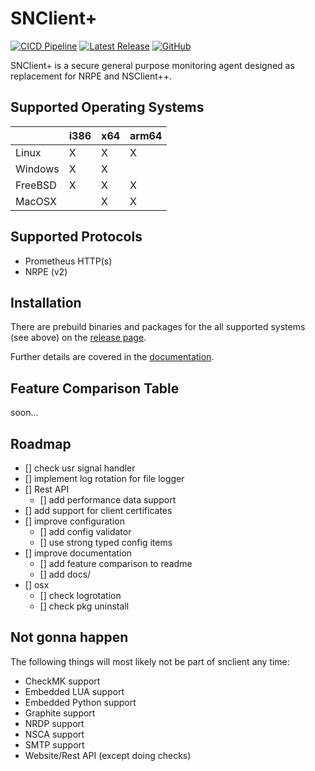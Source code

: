 # SNClient+
[![CICD Pipeline](https://github.com/sni/snclient/actions/workflows/cicd.yml/badge.svg?branch=main)](https://github.com/sni/snclient/actions/workflows/cicd.yml)
[![Latest Release](https://img.shields.io/github/v/release/sni/snclient?sort=semver)](https://github.com/sni/snclient/releases)
[![GitHub](https://img.shields.io/github/license/sni/snclient)](https://github.com/sni/snclient/blob/main/LICENSE)

SNClient+ is a secure general purpose monitoring agent designed as replacement for NRPE and NSClient++.

## Supported Operating Systems

|         | i386 | x64 | arm64 |
|---------|------|-----|-------|
| Linux   |   X  |  X  |   X   |
| Windows |   X  |  X  |       |
| FreeBSD |   X  |  X  |   X   |
| MacOSX  |      |  X  |   X   |

## Supported Protocols

 - Prometheus HTTP(s)
 - NRPE (v2)

## Installation
There are prebuild binaries and packages for the all supported systems (see above) on the
[release page](https://github.com/sni/snclient/releases).


Further details are covered in the [documentation](docs/install.md).

## Feature Comparison Table
soon...

## Roadmap

- [] check usr signal handler
- [] implement log rotation for file logger
- [] Rest API
  - [] add performance data support
- [] add support for client certificates
- [] improve configuration
  - [] add config validator
  - [] use strong typed config items
- [] improve documentation
  - [] add feature comparison to readme
  - [] add docs/
- [] osx
  - [] check logrotation
  - [] check pkg uninstall

## Not gonna happen
The following things will most likely not be part of snclient any time:

- CheckMK support
- Embedded LUA support
- Embedded Python support
- Graphite support
- NRDP support
- NSCA support
- SMTP support
- Website/Rest API (except doing checks)
